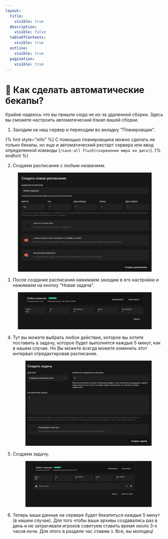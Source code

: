```yaml
---
layout:
  title:
    visible: true
  description:
    visible: false
  tableOfContents:
    visible: true
  outline:
    visible: true
  pagination:
    visible: true
---
```


# 🤔 Как сделать автоматические бекапы?

Крайне надеюсь что вы пришли сюда не из-за удаленной сборки. Здесь вы сможете настроить автоматический бэкап вашей сборки.



1. Заходим на наш сервер и переходим во вкладку "Планировщик".&#x20;

{% hint style="info" %}
С помощью планировщика можно сделать не только бекапы, но еще и автоматический рестарт сервера или ввод определенной команды (`/save-all flush(сохранение мира на диск)`).
{% endhint %}

2. Создаем расписание с любым названием.&#x20;

<figure><img src="../../.gitbook/assets/image (2) (1).png" alt=""><figcaption></figcaption></figure>

1. После создание расписания нажимаем заходим в его настройки и нажимаем на кнопку "Новая задача".

<figure><img src="../../.gitbook/assets/image (3) (1).png" alt=""><figcaption></figcaption></figure>

4.  Тут вы можете выбрать любое действие, которое вы хотите поставить в задачу, которое будет выполнятся каждые 5 минут, как в нашем случае. Но Вы можете всегда можете изменить этот интервал отредактировав расписание.

    <figure><img src="../../.gitbook/assets/image (4) (1).png" alt=""><figcaption></figcaption></figure>
5.  Создаем задачу.

    <figure><img src="../../.gitbook/assets/image (5) (1).png" alt=""><figcaption></figcaption></figure>
6. Теперь ваши данные на сервере будет бекапиться каждые 5 минут (в нашем случае). Для того чтобы ваши архивы создавались раз в день и не затрагивали игроков советуем ставить время около 3-х часов ночи. Для этого в разделе час ставим `3`. Все, вы молодец!
